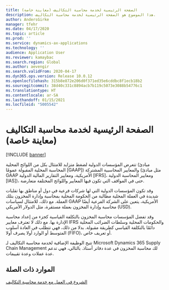 ```yaml
---
title: الصفحة الرئيسية لخدمة محاسبة التكاليف (معاينة خاصة)
description: هذا الموضوع هو الصفحة الرئيسية لخدمة محاسبة التكاليف.
author: AndersGirke
manager: tfehr
ms.date: 04/17/2020
ms.topic: article
ms.prod: ''
ms.service: dynamics-ax-applications
ms.technology: ''
audience: Application User
ms.reviewer: kamaybac
ms.search.region: Global
ms.author: aevengir
ms.search.validFrom: 2020-04-17
ms.dyn365.ops.version: Release 10.0.12
ms.openlocfilehash: 315b8e872e206d0f371ed35e6cddbc8f1ecb18b2
ms.sourcegitcommit: 38d40c331c8894acb7b119c5073e3088b54776c1
ms.translationtype: HT
ms.contentlocale: ar-SA
ms.lasthandoff: 01/15/2021
ms.locfileid: "5005542"
---
```

# <a name="cost-accounting-service-home-page-private-preview"></a>الصفحة الرئيسية لخدمة محاسبة التكاليف (معاينة خاصة)

[!INCLUDE [banner](../includes/banner.md)]

تتعرض المؤسسات الدولية لضغط متزايد للامتثال بكل من اللوائح المحلية (مبادئ المحاسبة المحلية المقبولة عمومًا \[GAAP\]) والمعايير المحاسبية المشتركة (مثل مبادئ GAAP الأمريكية، ومعايير التقارير المالية الدولية \[IFRS\]، ومعايير المحاسبة الدولية \[IAS\])، حتى في المواقف التي تكون فيها المعايير واللوائح المختلفة متعارضة.

وقد تكون المؤسسات الدولية التي لها شركات فرعية في دول أو مناطق بها تقلبات شديدة في العملة المحلية مطالبة من الحكومة المحلية بمحاسبة وإدارة المخزون بتلك العملة. مع ذلك، للامتثال لسياسات GAAP الأمريكية، يتعين على الشركة الفرعية أيضًا محاسبة وإدارة المخزون بعملة مستقرة، مثل الدولار الأمريكي (USD).

وقد تفضل المؤسسات محاسبة المخزون بالتكلفة القياسية كجزء من إعداد محاسبة الإدارة بها. مع ذلك لا تعترف معايير IFRS والحكومات المحلية وسلطات الضرائب المحلية دائمًا بالتكلفة القياسي كطريقة مقبولة. بدلا من ذلك، فهي تتطلب في العادة أسلوب المتوسط أو الوارد أولا يصرف أولا (FIFO)، أو تعريف خاص.

تتيح الوظيفة الإضافية لخدمة محاسبة التكاليف لـ Microsoft Dynamics 365 Supply Chain Management لك محاسبة المخزون في عدة دفاتر أستاذ. بالتالي، فهي تدعم عدة عملات وعدة تقييمات.

## <a name="related-resources"></a>الموارد ذات الصلة

[الشروع في العمل مع خدمة محاسبة التكاليف](cost-accounting-service-get-started.md)
